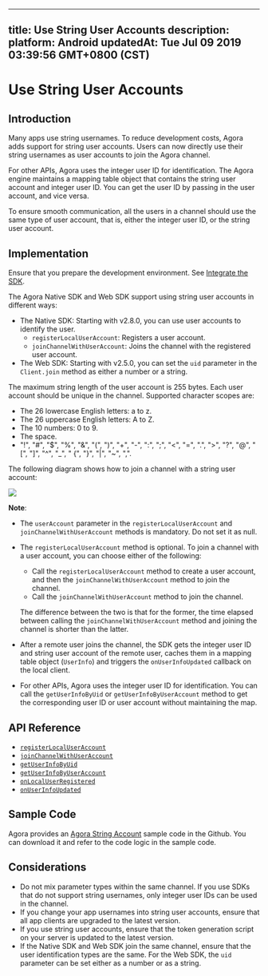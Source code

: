 
---
title: Use String User Accounts
description: 
platform: Android
updatedAt: Tue Jul 09 2019 03:39:56 GMT+0800 (CST)
---
# Use String User Accounts
## Introduction
Many apps use string usernames. To reduce development costs, Agora adds support for string user accounts. Users can now directly use their string usernames as user accounts to join the Agora channel.

For other APIs, Agora uses the integer user ID for identification. The Agora engine maintains a mapping table object that contains the string user account and integer user ID. You can get the user ID by passing in the user account, and vice versa.

To ensure smooth communication, all the users in a channel should use the same type of user account, that is, either the integer user ID, or the string user account.



## Implementation

Ensure that you prepare the development environment. See [Integrate the SDK](../../en/Voice/android_video.md).

The Agora Native SDK and Web SDK support using string user accounts in different ways:

- The Native SDK: Starting with v2.8.0, you can use user accounts to identify the user.
  - `registerLocalUserAccount`: Registers a user account.
  - `joinChannelWithUserAccount`: Joins the channel with the registered user account.
- The Web SDK: Starting with v2.5.0, you can set the `uid` parameter in the `Client.join` method as either a number or a string.

The maximum string length of the user account is 255 bytes. Each user account should be unique in the channel. Supported character scopes are:

- The 26 lowercase English letters: a to z.
- The 26 uppercase English letters: A to Z.
- The 10 numbers: 0 to 9.
- The space.
- "!", "#", "$", "%", "&", "(", ")", "+", "-", ":", ";", "<", "=", ".", ">", "?", "@", "[", "]", "^", "_", " {", "}", "|", "~", ",".

The following diagram shows how to join a channel with a string user account:

![](https://web-cdn.agora.io/docs-files/1562139189320)

**Note**:

- The `userAccount` parameter in the `registerLocalUserAccount` and `joinChannelWithUserAccount` methods is mandatory. Do not set it as null.

- The `registerLocalUserAccount` method is optional. To join a channel with a user account, you can choose either of the following:

  - Call the `registerLocalUserAccount` method to create a user account, and then the `joinChannelWithUserAccount` method to join the channel.
  - Call the `joinChannelWithUserAccount` method to join the channel.

  The difference between the two is that for the former, the time elapsed between calling the `joinChannelWithUserAccount` method and joining the channel is shorter than the latter.

- After a remote user joins the channel, the SDK gets the integer user ID and string user account of the remote user, caches them in a mapping table object (`UserInfo`) and triggers the `onUserInfoUpdated` callback on the local client. 

- For other APIs, Agora uses the integer user ID for identification. You can call the  `getUserInfoByUid` or `getUserInfoByUserAccount` method to get the corresponding user ID or user account without maintaining the map.

## API Reference

- [`registerLocalUserAccount`](https://docs.agora.io/en/Voice/API%20Reference/java/classio_1_1agora_1_1rtc_1_1_rtc_engine.html#aa37ea6307e4d1513c0031084c16c9acb)
- [`joinChannelWithUserAccount`](https://docs.agora.io/en/Voice/API%20Reference/java/classio_1_1agora_1_1rtc_1_1_rtc_engine.html#a310dbe072dcaec3892c4817cafd0dd88)
- [`getUserInfoByUid`](https://docs.agora.io/en/Voice/API%20Reference/java/classio_1_1agora_1_1rtc_1_1_rtc_engine.html#a9a787b8d0784e196b08f6d0ae26ea19c)
- [`getUserInfoByUserAccount`](https://docs.agora.io/en/Voice/API%20Reference/java/classio_1_1agora_1_1rtc_1_1_rtc_engine.html#afd4119e2d9cc360a2b99eef56f74ae22)
- [`onLocalUserRegistered`](https://docs.agora.io/en/Voice/API%20Reference/java/classio_1_1agora_1_1rtc_1_1_i_rtc_engine_event_handler.html#aca1987909703d84c912e2f1e7f64fb0b)
- [`onUserInfoUpdated`](https://docs.agora.io/en/Voice/API%20Reference/java/classio_1_1agora_1_1rtc_1_1_i_rtc_engine_event_handler.html#aa3e9ead25f7999272d5700c427b2cb3d)

## Sample Code
Agora provides an [Agora String Account](https://github.com/AgoraIO/Advanced-Video/tree/dev/stringified-account/String-Account) sample code in the Github. You can download it and refer to the code logic in the sample code.



## Considerations
- Do not mix parameter types within the same channel. If you use SDKs that do not support string usernames, only integer user IDs can be used in the channel.
- If you change your app usernames into string user accounts, ensure that all app clients are upgraded to the latest version.
- If you use string user accounts, ensure that the token generation script on your server is updated to the latest version.
- If the Native SDK and Web SDK join the same channel, ensure that the user identification types are the same. For the Web SDK, the `uid` parameter can be set either as a number or as a string.


